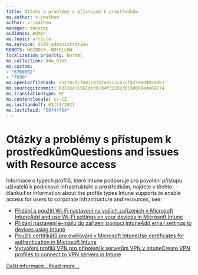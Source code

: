 ```yaml
---
title: Otázky a problémy s přístupem k prostředkům
ms.author: v-jmathew
author: v-jmathew
manager: dansimp
audience: Admin
ms.topic: article
ms.service: o365-administration
ROBOTS: NOINDEX, NOFOLLOW
localization_priority: Normal
ms.collection: Adm_O365
ms.custom:
- "6700002"
- "7680"
ms.openlocfilehash: d5278cfcf607c0722e02c2ca3cf421e0d492a9b7
ms.sourcegitcommit: 6312ee31561db36104f32282d019d069ede69174
ms.translationtype: MT
ms.contentlocale: cs-CZ
ms.lasthandoff: 03/11/2021
ms.locfileid: "50744764"
---
```

# <a name="questions-and-issues-with-resource-access"></a><span data-ttu-id="f4cb0-102">Otázky a problémy s přístupem k prostředkům</span><span class="sxs-lookup"><span data-stu-id="f4cb0-102">Questions and issues with Resource access</span></span>

<span data-ttu-id="f4cb0-103">Informace o typech profilů, které Intune podporuje pro povolení přístupu uživatelů k podnikové infrastruktuře a prostředkům, najdete v těchto článku:</span><span class="sxs-lookup"><span data-stu-id="f4cb0-103">For information about the profile types Intune supports to enable access for users to corporate infrastructure and resources, see:</span></span>

- [<span data-ttu-id="f4cb0-104">Přidání a použití Wi-Fi nastavení na vašich zařízeních v Microsoft Intune</span><span class="sxs-lookup"><span data-stu-id="f4cb0-104">Add and use Wi-Fi settings on your devices in Microsoft Intune</span></span>](https://docs.microsoft.com/mem/intune/configuration/wi-fi-settings-configure)
- [<span data-ttu-id="f4cb0-105">Přidání nastavení e-mailu do zařízení pomocí Intune</span><span class="sxs-lookup"><span data-stu-id="f4cb0-105">Add email settings to devices using Intune</span></span>](https://docs.microsoft.com/mem/intune/configuration/email-settings-configure)
- [<span data-ttu-id="f4cb0-106">Použití certifikátů pro ověřování v Microsoft Intune</span><span class="sxs-lookup"><span data-stu-id="f4cb0-106">Use certificates for authentication in Microsoft Intune</span></span>](https://docs.microsoft.com/mem/intune/protect/certificates-configure)
- [<span data-ttu-id="f4cb0-107">Vytvoření profilů VPN pro připojení k serverům VPN v Intune</span><span class="sxs-lookup"><span data-stu-id="f4cb0-107">Create VPN profiles to connect to VPN servers in Intune</span></span>](https://docs.microsoft.com/mem/intune/configuration/vpn-settings-configure)

[<span data-ttu-id="f4cb0-108">Další informace...</span><span class="sxs-lookup"><span data-stu-id="f4cb0-108">Read more...</span></span>](https://docs.microsoft.com/mem/intune/configuration/device-profile-troubleshoot)
